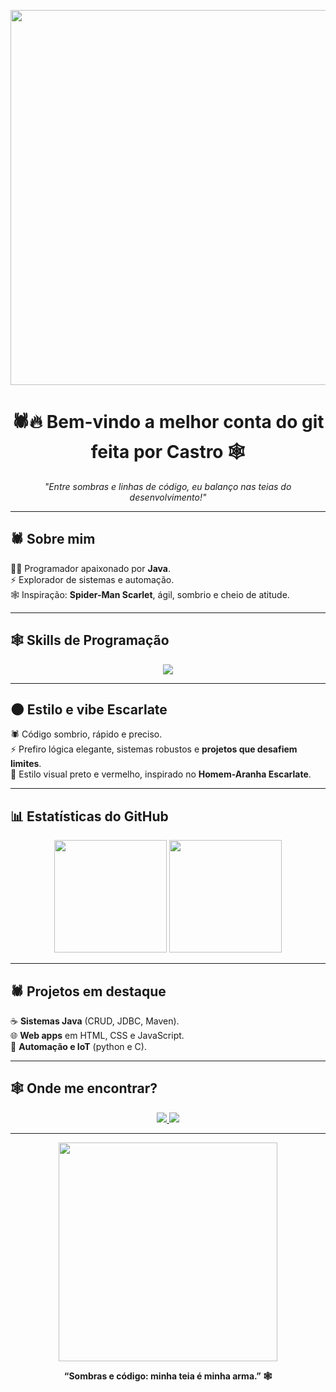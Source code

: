 <!-- Banner Scarlet Spider -->
<p align="center">
  <img src="https://blogger.googleusercontent.com/img/b/R29vZ2xl/AVvXsEgY-5cx7Qzq04nD4WO_VaEt1KXwkzCNpkT9PoBiOjbPEP4LF6IjjHvuZuNkd6e_BF02GftlTRqzn6VbCA4DC91eaW0QfNyXz5SBfRbm-vgrUl0YLnezH-Db5WZPKCRlBXtJa0NSlA6Qw-A/s1600/tumblr_n9a419GORp1rkaoj2o6_r2_500.gif" width="600"/>
</p>

<h1 align="center">🕷️🔥 Bem-vindo a melhor conta do git feita por <b>Castro</b> 🕸️</h1>

<p align="center">
  <i>"Entre sombras e linhas de código, eu balanço nas teias do desenvolvimento!"</i>
</p>

---

## 🕷️ Sobre mim
👨‍💻 Programador apaixonado por **Java**.  
⚡ Explorador de sistemas e automação.  
🕸️ Inspiração: **Spider-Man Scarlet**, ágil, sombrio e cheio de atitude.  

---

## 🕸️ Skills de Programação

<p align="center">
  <img src="https://skillicons.dev/icons?i=java,mysql,js,html,css,git,github,python,vscode,figma,c,cpp,bash,git,arduino,eclipse,windows" />
</p>

---

## 🌑 Estilo e vibe Escarlate
🕷️ Código sombrio, rápido e preciso.  
⚡ Prefiro lógica elegante, sistemas robustos e **projetos que desafiem limites**.  
🎨 Estilo visual preto e vermelho, inspirado no **Homem-Aranha Escarlate**.  

---

## 📊 Estatísticas do GitHub

<p align="center">
  <img src="https://github-readme-stats.vercel.app/api?username=Matheus089107&show_icons=true&theme=radical&hide_border=true&icon_color=E23636" height="180"/>
  <img src="https://github-readme-stats.vercel.app/api/top-langs/?username=Matheus089107&layout=compact&theme=radical&hide_border=true" height="180"/>
</p>

---

## 🕷️ Projetos em destaque
☕ **Sistemas Java** (CRUD, JDBC, Maven).  
🌐 **Web apps** em HTML, CSS e JavaScript.  
🔌 **Automação e IoT** (python e C).  

---

## 🕸️ Onde me encontrar?
<p align="center">
  <a href="https://github.com/Matheus089107">
    <img src="https://img.shields.io/badge/GitHub-Matheus089107?style=for-the-badge&logo=github" />
  </a>
  <a href="mailto:seuemail@email.com">
    <img src="https://img.shields.io/badge/Email-matheusalexandrecastro122@gmail.com-red?style=for-the-badge&logo=gmail" />
  </a>
</p>

---

<!-- Gif final Scarlet Spider -->
<p align="center">
  <img src="https://static.wikia.nocookie.net/spiderman/images/7/72/Kaine_poderes.png/revision/latest?cb=20140807004714&path-prefix=es" width="350"/>
</p>

<p align="center">
  <b>“Sombras e código: minha teia é minha arma.” 🕸️</b>
</p>
